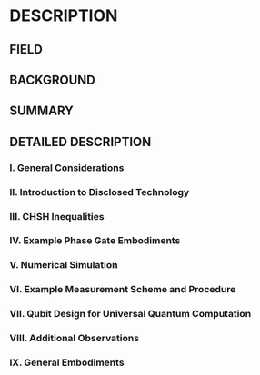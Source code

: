# DESCRIPTION

## FIELD

## BACKGROUND

## SUMMARY

## DETAILED DESCRIPTION

### I. General Considerations

### II. Introduction to Disclosed Technology

### III. CHSH Inequalities

### IV. Example Phase Gate Embodiments

### V. Numerical Simulation

### VI. Example Measurement Scheme and Procedure

### VII. Qubit Design for Universal Quantum Computation

### VIII. Additional Observations

### IX. General Embodiments

